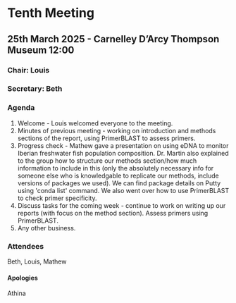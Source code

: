 # Tenth Meeting
## 25th March 2025 - Carnelley D’Arcy Thompson Museum 12:00
### Chair: Louis
### Secretary: Beth

### Agenda

1. Welcome - Louis welcomed everyone to the meeting.
2. Minutes of previous meeting - working on introduction and methods sections of the report, using PrimerBLAST to assess primers.
3. Progress check - Mathew gave a presentation on using eDNA to monitor Iberian freshwater fish population composition. Dr. Martin also explained to the group how to structure our methods section/how much information to include in this (only the absolutely necessary info for someone else who is knowledgable to replicate our methods, include versions of packages we used). We can find package details on Putty using 'conda list' command. We also went over how to use PrimerBLAST to check primer specificity.
4. Discuss tasks for the coming week - continue to work on writing up our reports (with focus on the method section). Assess primers using PrimerBLAST.
5. Any other business.

### Attendees
Beth, Louis, Mathew
#### Apologies
Athina

